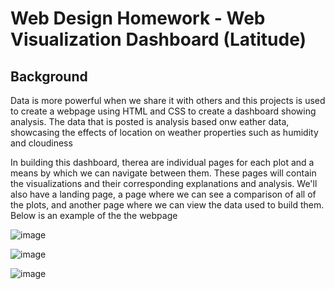 # Web Design Homework - Web Visualization Dashboard (Latitude)

## Background

Data is more powerful when we share it with others and this projects is used to create a webpage using HTML and CSS to create a dashboard showing analysis. The data that is posted is analysis based onw eather data, showcasing the effects of location on weather properties such as humidity and cloudiness

In building this dashboard, therea are individual pages for each plot and a means by which we can navigate between them. These pages will contain the visualizations and their corresponding explanations and analysis. We'll also have a landing page, a page where we can see a comparison of all of the plots, and another page where we can view the data used to build them. Below is an example of the the webpage


![image](https://user-images.githubusercontent.com/77305768/123341672-5f52e200-d51c-11eb-8cd1-14d8b826db7f.png)


![image](https://user-images.githubusercontent.com/77305768/123341688-67ab1d00-d51c-11eb-8779-b94a1796b2c0.png)

![image](https://user-images.githubusercontent.com/77305768/123341712-71cd1b80-d51c-11eb-9536-9370cd6b0986.png)
